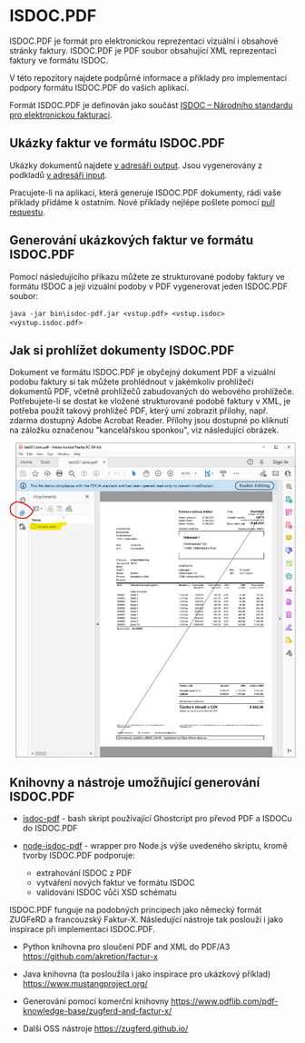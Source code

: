 # ISDOC.PDF

ISDOC.PDF je formát pro elektronickou reprezentaci vizuální i obsahové
stránky faktury. ISDOC.PDF je PDF soubor obsahující XML reprezentaci
faktury ve formátu ISDOC.

V této repozitory najdete podpůrné informace a příklady pro
implementaci podpory formátu ISDOC.PDF do vašich aplikací.

Formát ISDOC.PDF je definován jako součást
[ISDOC – Národního standardu pro elektronickou fakturaci](https://isdoc.cz/6.0.2/).

## Ukázky faktur ve formátu ISDOC.PDF

Ukázky dokumentů najdete
[v adresáři output](https://github.com/isdoc/isdoc.pdf/tree/main/examples/output). Jsou
vygenerovány z podkladů
[v adresáři input](https://github.com/isdoc/isdoc.pdf/tree/main/examples/input).

Pracujete-li na aplikaci, která generuje ISDOC.PDF dokumenty, rádi
vaše příklady přidáme k ostatním. Nové příklady nejlépe pošlete pomocí
[pull requestu](https://github.com/isdoc/isdoc.pdf/pulls).

## Generování ukázkových faktur ve formátu ISDOC.PDF

Pomocí následujícího příkazu můžete ze strukturované podoby faktury ve
formátu ISDOC a její vizuální podoby v PDF vygenerovat jeden ISDOC.PDF
soubor:

````
java -jar bin\isdoc-pdf.jar <vstup.pdf> <vstup.isdoc> <výstup.isdoc.pdf>
````

## Jak si prohlížet dokumenty ISDOC.PDF

Dokument ve formátu ISDOC.PDF je obyčejný dokument PDF a vizuální
podobu faktury si tak můžete prohlédnout v jakémkoliv prohlížeči
dokumentů PDF, včetně prohlížečů zabudovaných do webového
prohlížeče. Potřebujete-li se dostat ke vložené strukturované podobě
faktury v XML, je potřeba použít takový prohlížeč PDF, který umí
zobrazit přílohy, např. zdarma dostupný Adobe Acrobat Reader. Přílohy
jsou dostupné po kliknutí na záložku označenou "kancelářskou sponkou",
viz následující obrázek.

![Ukázka příloh zobrazených v Acrobat Readeru](acroread-attachments.png)

## Knihovny a nástroje umožňující generování ISDOC.PDF

* [isdoc-pdf](https://github.com/deltazero-cz/isdoc-pdf) - bash skript používající Ghostcript pro převod PDF a ISDOCu do ISDOC.PDF

* [node-isdoc-pdf](https://github.com/deltazero-cz/node-isdoc-pdf) - wrapper pro Node.js výše uvedeného skriptu, kromě tvorby ISDOC.PDF podporuje:
    * extrahování ISDOC z PDF
    * vytváření nových faktur ve formátu ISDOC
    * validování ISDOC vůči XSD schématu

ISDOC.PDF funguje na podobných principech jako německý formát ZUGFeRD
a francouzský Faktur-X. Následující nástroje tak poslouží i jako
inspirace při implementaci ISDOC.PDF.

* Python knihovna pro sloučení PDF and XML do PDF/A3
https://github.com/akretion/factur-x

* Java knihovna (ta posloužila i jako inspirace pro ukázkový příklad)
https://www.mustangproject.org/

* Generování pomocí komerční knihovny
https://www.pdflib.com/pdf-knowledge-base/zugferd-and-factur-x/

* Další OSS nástroje
https://zugferd.github.io/

